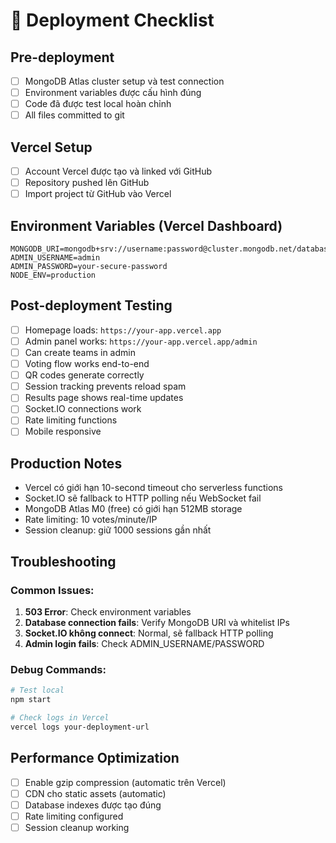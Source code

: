 # 🚀 Deployment Checklist

## Pre-deployment

- [ ] MongoDB Atlas cluster setup và test connection
- [ ] Environment variables được cấu hình đúng
- [ ] Code đã được test local hoàn chỉnh
- [ ] All files committed to git

## Vercel Setup

- [ ] Account Vercel được tạo và linked với GitHub
- [ ] Repository pushed lên GitHub
- [ ] Import project từ GitHub vào Vercel

## Environment Variables (Vercel Dashboard)

```
MONGODB_URI=mongodb+srv://username:password@cluster.mongodb.net/database
ADMIN_USERNAME=admin  
ADMIN_PASSWORD=your-secure-password
NODE_ENV=production
```

## Post-deployment Testing

- [ ] Homepage loads: `https://your-app.vercel.app`
- [ ] Admin panel works: `https://your-app.vercel.app/admin`
- [ ] Can create teams in admin
- [ ] Voting flow works end-to-end
- [ ] QR codes generate correctly
- [ ] Session tracking prevents reload spam
- [ ] Results page shows real-time updates
- [ ] Socket.IO connections work
- [ ] Rate limiting functions
- [ ] Mobile responsive

## Production Notes

- Vercel có giới hạn 10-second timeout cho serverless functions
- Socket.IO sẽ fallback to HTTP polling nếu WebSocket fail
- MongoDB Atlas M0 (free) có giới hạn 512MB storage
- Rate limiting: 10 votes/minute/IP
- Session cleanup: giữ 1000 sessions gần nhất

## Troubleshooting

### Common Issues:
1. **503 Error**: Check environment variables
2. **Database connection fails**: Verify MongoDB URI và whitelist IPs
3. **Socket.IO không connect**: Normal, sẽ fallback HTTP polling
4. **Admin login fails**: Check ADMIN_USERNAME/PASSWORD

### Debug Commands:
```bash
# Test local
npm start

# Check logs in Vercel
vercel logs your-deployment-url
```

## Performance Optimization

- [ ] Enable gzip compression (automatic trên Vercel)
- [ ] CDN cho static assets (automatic)
- [ ] Database indexes được tạo đúng
- [ ] Rate limiting configured
- [ ] Session cleanup working
